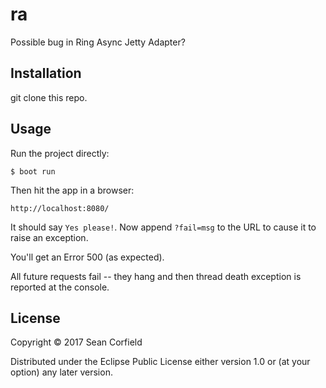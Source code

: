 # ra

Possible bug in Ring Async Jetty Adapter?

## Installation

git clone this repo.

## Usage

Run the project directly:

    $ boot run

Then hit the app in a browser:

    http://localhost:8080/

It should say `Yes please!`. Now append `?fail=msg` to the URL to cause it to raise an exception.

You'll get an Error 500 (as expected).

All future requests fail -- they hang and then thread death exception is reported at the console.

## License

Copyright © 2017 Sean Corfield

Distributed under the Eclipse Public License either version 1.0 or (at
your option) any later version.
